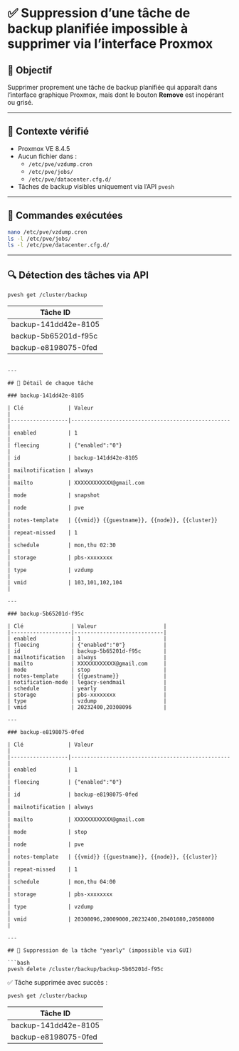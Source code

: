 # ✅ Suppression d’une tâche de backup planifiée impossible à supprimer via l’interface Proxmox

## 🎯 Objectif

Supprimer proprement une tâche de backup planifiée qui apparaît dans l’interface graphique Proxmox, mais dont le bouton **Remove** est inopérant ou grisé.

---

## 📌 Contexte vérifié

- Proxmox VE 8.4.5
- Aucun fichier dans :
  - `/etc/pve/vzdump.cron`
  - `/etc/pve/jobs/`
  - `/etc/pve/datacenter.cfg.d/`
- Tâches de backup visibles uniquement via l’API `pvesh`

---

## 🧪 Commandes exécutées

```bash
nano /etc/pve/vzdump.cron
ls -l /etc/pve/jobs/
ls -l /etc/pve/datacenter.cfg.d/
```

---

## 🔍 Détection des tâches via API

```bash
pvesh get /cluster/backup
```

| Tâche ID            |
| -------------------- |
| backup-141dd42e-8105 |
| backup-5b65201d-f95c |
| backup-e8198075-0fed |

```

---

## 📄 Détail de chaque tâche

### backup-141dd42e-8105

| Clé              | Valeur                                           |
|------------------|--------------------------------------------------|
| enabled          | 1                                                |
| fleecing         | {"enabled":"0"}                                  |
| id               | backup-141dd42e-8105                             |
| mailnotification | always                                           |
| mailto           | XXXXXXXXXXXX@gmail.com                           |
| mode             | snapshot                                         |
| node             | pve                                              |
| notes-template   | {{vmid}} {{guestname}}, {{node}}, {{cluster}}    |
| repeat-missed    | 1                                                |
| schedule         | mon,thu 02:30                                    |
| storage          | pbs-xxxxxxxx                                     |
| type             | vzdump                                           |
| vmid             | 103,101,102,104                                  |

---

### backup-5b65201d-f95c

| Clé               | Valeur                     |
|-------------------|----------------------------|
| enabled           | 1                          |
| fleecing          | {"enabled":"0"}            |
| id                | backup-5b65201d-f95c       |
| mailnotification  | always                     |
| mailto            | XXXXXXXXXXXX@gmail.com     |
| mode              | stop                       |
| notes-template    | {{guestname}}              |
| notification-mode | legacy-sendmail            |
| schedule          | yearly                     |
| storage           | pbs-xxxxxxxx               |
| type              | vzdump                     |
| vmid              | 20232400,20308096          |

---

### backup-e8198075-0fed

| Clé              | Valeur                                           |
|------------------|--------------------------------------------------|
| enabled          | 1                                                |
| fleecing         | {"enabled":"0"}                                  |
| id               | backup-e8198075-0fed                             |
| mailnotification | always                                           |
| mailto           | XXXXXXXXXXXX@gmail.com                           |
| mode             | stop                                             |
| node             | pve                                              |
| notes-template   | {{vmid}} {{guestname}}, {{node}}, {{cluster}}    |
| repeat-missed    | 1                                                |
| schedule         | mon,thu 04:00                                    |
| storage          | pbs-xxxxxxxx                                     |
| type             | vzdump                                           |
| vmid             | 20308096,20009000,20232400,20401080,20508080     |

---

## 🧹 Suppression de la tâche "yearly" (impossible via GUI)

```bash
pvesh delete /cluster/backup/backup-5b65201d-f95c
```

✅ Tâche supprimée avec succès :

```bash
pvesh get /cluster/backup
```

| Tâche ID            |
| -------------------- |
| backup-141dd42e-8105 |
| backup-e8198075-0fed |

```

```
